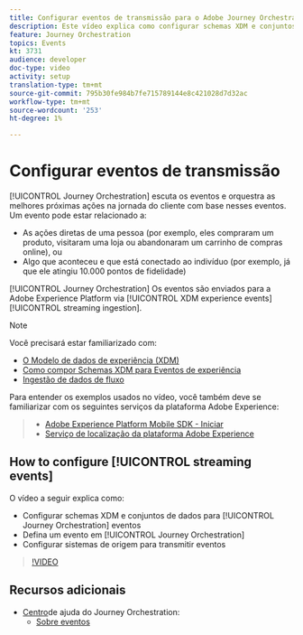 ```yaml
---
title: Configurar eventos de transmissão para o Adobe Journey Orchestration
description: Este vídeo explica como configurar schemas XDM e conjuntos de dados para eventos do Journey Orchestration, definir um evento no Journey Orchestration e configurar sistemas de origem para transmitir eventos
feature: Journey Orchestration
topics: Events
kt: 3731
audience: developer
doc-type: video
activity: setup
translation-type: tm+mt
source-git-commit: 795b30fe984b7fe715789144e8c421028d7d32ac
workflow-type: tm+mt
source-wordcount: '253'
ht-degree: 1%

---
```



# Configurar eventos de transmissão

[!UICONTROL Journey Orchestration] escuta os eventos e orquestra as melhores próximas ações na jornada do cliente com base nesses eventos. Um evento pode estar relacionado a:

* As ações diretas de uma pessoa (por exemplo, eles compraram um produto, visitaram uma loja ou abandonaram um carrinho de compras online), ou
* Algo que aconteceu e que está conectado ao indivíduo (por exemplo, já que ele atingiu 10.000 pontos de fidelidade)

[!UICONTROL Journey Orchestration] Os eventos são enviados para a Adobe Experience Platform via [!UICONTROL XDM experience events] [!UICONTROL streaming ingestion].

>[!NOTE]
>Você precisará estar familiarizado com:
>
>* [O Modelo de dados de experiência (XDM)](https://docs.adobe.com/content/help/en/platform-learn/tutorials/schemas/understanding-the-xdm-system-and-experience-data-model.html)
>* [Como compor Schemas XDM para Eventos de experiência](https://docs.adobe.com/content/help/en/platform-learn/tutorials/schemas/create-your-first-schema-with-out-of-the-box-components.html)
>* [Ingestão de dados de fluxo](https://docs.adobe.com/content/help/en/platform-learn/tutorials/data-ingestion/understanding-streaming-ingestion.html)
>
>
Para entender os exemplos usados no vídeo, você também deve se familiarizar com os seguintes serviços da plataforma Adobe Experience:
>
>* [Adobe Experience Platform Mobile SDK - Iniciar](https://docs.adobe.com/content/help/en/core-services-learn/tutorials/launch-mobile/understanding-the-mobile-sdks.html)
>* [Serviço de localização da plataforma Adobe Experience](https://docs.adobe.com/content/help/en/places/using/home.html)
>



## How to configure [!UICONTROL streaming events]

O vídeo a seguir explica como:

* Configurar schemas XDM e conjuntos de dados para [!UICONTROL Journey Orchestration] eventos
* Defina um evento em [!UICONTROL Journey Orchestration]
* Configurar sistemas de origem para transmitir eventos

>[!VIDEO](https://video.tv.adobe.com/v/29338?quality=12)

## Recursos adicionais

* [Centro](https://docs.adobe.com/content/help/en/journeys/using/journey-orchestration-home.html)de ajuda do Journey Orchestration:
   * [Sobre eventos](https://docs.adobe.com/content/help/en/journeys/using/events-journeys/about-events.html)

